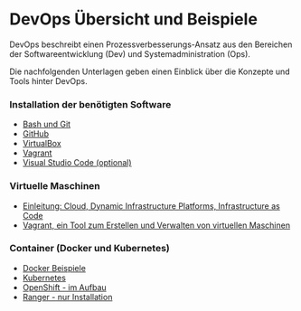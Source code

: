 DevOps Übersicht und Beispiele
==============================

DevOps beschreibt einen Prozessverbesserungs-Ansatz aus den Bereichen der Softwareentwicklung (Dev) und Systemadministration (Ops).

Die nachfolgenden Unterlagen geben einen Einblick über die Konzepte und Tools hinter DevOps. 

### Installation der benötigten Software

* [Bash und Git](install/10-Bash.md)
* [GitHub](install/20-GitHub.md)
* [VirtualBox](install/30-VirtualBox.md)
* [Vagrant](install/40-Vagrant.md)
* [Visual Studio Code (optional)](install/50-VSCode.md)

### Virtuelle Maschinen

* [Einleitung: Cloud, Dynamic Infrastructure Platforms, Infrastructure as Code](intro/)
* [Vagrant, ein Tool zum Erstellen und Verwalten von virtuellen Maschinen](vagrant/)



### Container (Docker und Kubernetes)

* [Docker Beispiele](docker/)
* [Kubernetes](https://github.com/mc-b/dok/)
* [OpenShift - im Aufbau](openshift/)
* [Ranger - nur Installation](ranger/)

